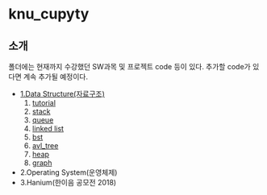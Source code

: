 # knu_cupyty
## 소개
폴더에는 현재까지 수강했던 SW과목 및 프로젝트 code 등이 있다. 추가할 code가 있다면 계속 추가될 예정이다.
<ul>
      <li><a href="#data">1.Data Structure(자료구조)</a>
            <ol>
                  <li type="1"><a href="#tutorial">tutorial</a></li>
                  <li><a href="#stack">stack</a></li>
                  <li><a href="#queue">queue</a></li>
                  <li><a href="#llist">linked list</a></li>
                  <li><a href="#bst">bst</a></li>
                  <li><a href="#avl">avl_tree</a></li>
                  <li><a href="#heap">heap</a></li>
                  <li><a href="#graph">graph</a></li>
            </ol>
      </li>
      <li>2.Operating System(운영체제)</li>
      <li>3.Hanium(한이음 공모전 2018)</li>
</ul>
